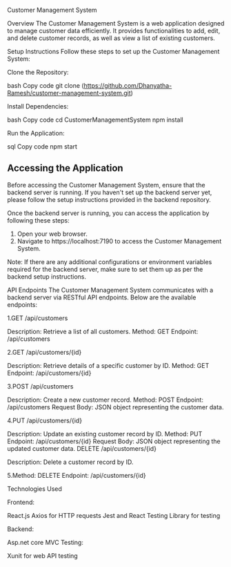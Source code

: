 Customer Management System

Overview
The Customer Management System is a web application designed to manage customer data efficiently. It provides functionalities to add, edit, and delete customer records, as well as view a list of existing customers.

Setup Instructions
Follow these steps to set up the Customer Management System:

Clone the Repository:

bash
Copy code
git clone (https://github.com/Dhanyatha-Ramesh/customer-management-system.git)

Install Dependencies:

bash
Copy code
cd CustomerManagementSystem
npm install

Run the Application:

sql
Copy code
npm start

Accessing the Application
-------------------------

Before accessing the Customer Management System, ensure that the backend server is running. If you haven't set up the backend server yet, please follow the setup instructions provided in the backend repository.

Once the backend server is running, you can access the application by following these steps:

1. Open your web browser.
2. Navigate to https://localhost:7190 to access the Customer Management System.

Note: If there are any additional configurations or environment variables required for the backend server, make sure to set them up as per the backend setup instructions.

API Endpoints
The Customer Management System communicates with a backend server via RESTful API endpoints. Below are the available endpoints:

1.GET /api/customers

Description: Retrieve a list of all customers.
Method: GET
Endpoint: /api/customers

2.GET /api/customers/{id}

Description: Retrieve details of a specific customer by ID.
Method: GET
Endpoint: /api/customers/{id}

3.POST /api/customers

Description: Create a new customer record.
Method: POST
Endpoint: /api/customers
Request Body: JSON object representing the customer data.

4.PUT /api/customers/{id}

Description: Update an existing customer record by ID.
Method: PUT
Endpoint: /api/customers/{id}
Request Body: JSON object representing the updated customer data.
DELETE /api/customers/{id}

Description: Delete a customer record by ID.

5.Method: DELETE
Endpoint: /api/customers/{id}


Technologies Used

Frontend:

React.js
Axios for HTTP requests
Jest and React Testing Library for testing

Backend:

Asp.net core MVC
Testing:

Xunit for web API testing
